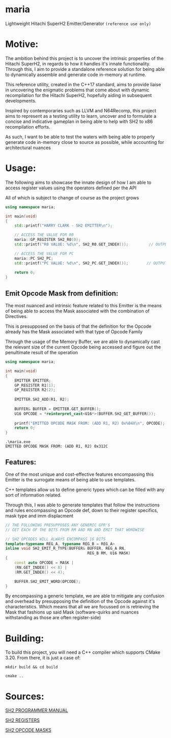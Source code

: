 # maria
Lightweight Hitachi SuperH2 Emitter/Generator `````(reference use only)`````


# Motive:

The ambition behind this project is to uncover the intrinsic properties of the Hitachi SuperH2, in regards to how it handles it's innate functionality. Through this, I aim to provide a standalone reference solution for being able to dynamically assemble and generate code in-memory at runtime.

This reference utility, created in the C++17 standard, aims to provide liaise in uncovering the enigmatic problems that come about with dynamic recompilation for the Hitachi SuperH2, hopefully aiding in subsequent developments.

Inspired by contemporaries such as LLVM and N64Recomp, this project aims to represent as a testing utility to learn, uncover and to formulate a concise and indicative gameplan in being able to help with SH2 to x86 recompilation efforts. 

As such, I want to be able to test the waters with being able to properly generate code in-memory close to source as possible, while accounting for architectural nuances

# Usage:

The following aims to showcase the innate design of how I am able to access register values using the operators defined per the API

All of which is subject to change of course as the project grows

```cpp
using namespace maria;

int main(void)
{
    std::printf("HARRY CLARK - SH2 EMITTER\n");

    // ACCESS THE VALUE FOR R0
    maria::GP_REGISTER SH2_R0(0);
    std::printf("R0 VALUE: %d\n", SH2_R0.GET_INDEX());         // OUTPUT: 0

    // ACCESS THE VALUE FOR PC
    maria::PC SH2_PC;
    std::printf("PC VALUE: %d\n", SH2_PC.GET_INDEX());        // OUTPUT: 15
    
    return 0;
}
```

## Emit Opcode Mask from definition:

The most nuanced and intrinsic feature related to this Emitter is the means of being able to access the Mask associated with the combination of Directives.

This is presupposed on the basis of that the definition for the Opcode already has the Mask associated with that type of Opcode Family

Through the usage of the Memory Buffer, we are able to dynamically cast the relevant size of the current Opcode being accessed and figure out the penultimate result of the operation

```cpp
using namespace maria;

int main(void)
{
    EMITTER EMITTER;
    GP_REGISTER R1(1);
    GP_REGISTER R2(2);
    
    EMITTER.SH2_ADD(R1, R2);
    
    BUFFER& BUFFER = EMITTER.GET_BUFFER();
    U16 OPCODE = *reinterpret_cast<U16*>(BUFFER.SH2_GET_BUFFER());
    
    printf("EMITTED OPCODE MASK FROM: (ADD R1, R2) 0x%04X\n", OPCODE);
    return 0;
}
```
`````
.\maria.exe
EMITTED OPCODE MASK FROM: (ADD R1, R2) 0x312C
`````

## Features:

One of the most unique and cost-effective features encompassing this Emitter is the surrogate means of being able to use templates.

C++ templates allow us to define generic types which can be filled with any sort of information related.

Through this, I was able to generate templates that follow the instructions and rules encompassing an Opcode def, down to their register specifics, mask type and imm displacment

```cpp
// THE FOLLOWING PRESUPPOSES ANY GENERIC GPR'S
// GET EACH OF THE BITS FROM RM AND RN AND EMIT THAT WORDWISE

// SH2 OPCODES WILL ALWAYS ENCOMPASS 16 BITS
template<typename REG_A, typename REG_B = REG_A>
inline void SH2_EMIT_R_TYPE(BUFFER& BUFFER, REG_A RN,
                                    REG_B RM, U16 MASK)
{
    const auto OPCODE = MASK |
    (RN.GET_INDEX() << 8) |
    (RM.GET_INDEX() << 4);

    BUFFER.SH2_EMIT_WORD(OPCODE);
}
```

By encompassing a generic template, we are able to mitigate any confusion and overhead by presupposing the definition of the Opcode against it's characteristics. Which means that all we are focussed on is retrieving the Mask that fashions up said Mask (software-quirks and nuances withstanding as those are often register-side) 

# Building:

To build this project, you will need a C++ compiler which supports CMake 3.20. From there, it is just a case of:

```
mkdir build && cd build

cmake ..
```

# Sources:

[SH2 PROGRAMMER MANUAL](https://antime.kapsi.fi/sega/files/h12p0.pdf)

[SH2 REGISTERS](https://bitsavers.trailing-edge.com/components/hitachi/superH/1995_SH1_SH2_Programming_Manual_3rd_Edition.pdf)

[SH2 OPCODE MASKS](https://www.farnell.com/datasheets/60581.pdf#page=75)
